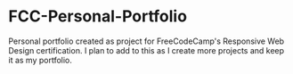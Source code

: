 # FCC-Personal-Portfolio
 Personal portfolio created as project for FreeCodeCamp's Responsive Web Design certification. I plan to add to this as I create more projects and keep it as my portfolio.
